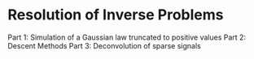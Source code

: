 # Resolution of Inverse Problems 
Part 1: Simulation of a Gaussian law truncated to positive values
Part 2: Descent Methods
Part 3: Deconvolution of sparse signals
